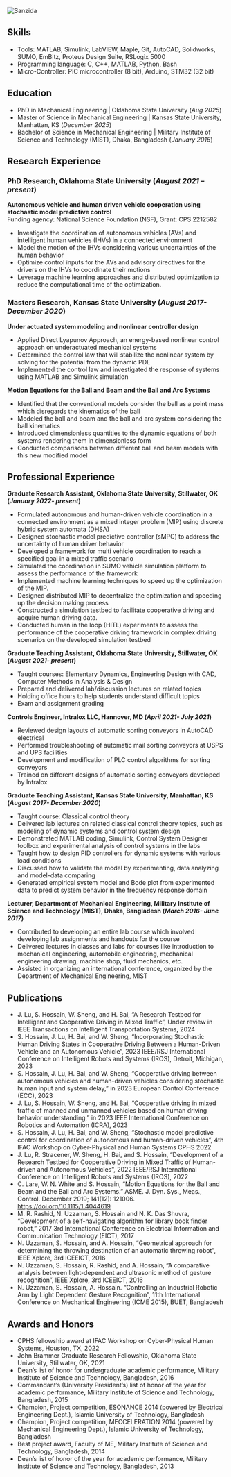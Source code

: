 ![Sanzida](/assets/img/prof_pic.jpg)


## Skills
-	Tools: MATLAB, Simulink, LabVIEW, Maple, Git, AutoCAD, Solidworks, SUMO, EmBitz, Proteus Design Suite, RSLogix 5000
-	Programming language: C, C++, MATLAB, Python, Bash
-	Micro-Controller: PIC microcontroller (8 bit), Arduino, STM32 (32 bit)


## Education
- PhD in Mechanical Engineering | Oklahoma State University (_Aug 2025_)
- Master of Science in Mechanical Engineering | Kansas State University, Manhattan, KS (_December 2025_)
- Bachelor of Science in Mechanical Engineering | Military Institute of Science and Technology (MIST), Dhaka, Bangladesh (_January 2016_)

## Research Experience
### PhD Research, Oklahoma State University	(_August 2021 – present_)
**Autonomous vehicle and human driven vehicle cooperation using stochastic model predictive control**             
Funding agency: National Science Foundation (NSF), Grant: CPS 2212582
-	Investigate the coordination of autonomous vehicles (AVs) and intelligent human vehicles (IHVs) in a connected environment
-	Model the motion of the IHVs considering various uncertainties of the human behavior
-	Optimize control inputs for the AVs and advisory directives for the drivers on the IHVs to coordinate their motions
-	Leverage machine learning approaches and distributed optimization to reduce the computational time of the optimization.

### Masters Research, Kansas State University (_August 2017-December 2020_)
**Under actuated system modeling and nonlinear controller design**
-	Applied Direct Lyapunov Approach, an energy-based nonlinear control approach on underactuated mechanical systems
-	Determined the control law that will stabilize the nonlinear system by solving for the potential from the dynamic PDE
-	Implemented the control law and investigated the response of systems using MATLAB and Simulink simulation

**Motion Equations for the Ball and Beam and the Ball and Arc Systems**
-	Identified that the conventional models consider the ball as a point mass which disregards the kinematics of the ball
-	Modeled the ball and beam and the ball and arc system considering the ball kinematics
-	Introduced dimensionless quantities to the dynamic equations of both systems rendering them in dimensionless form
-	Conducted comparisons between different ball and beam models with this new modified model

## Professional Experience
**Graduate Research Assistant, Oklahoma State University, Stillwater, OK (_January 2022- present_)**
-	Formulated autonomous and human-driven vehicle coordination in a connected environment as a mixed integer problem (MIP) using discrete hybrid system automata (DHSA)
-	Designed stochastic model predictive controller (sMPC) to address the uncertainty of human driver behavior
-	Developed a framework for multi vehicle coordination to reach a specified goal in a mixed traffic scenario
-	Simulated the coordination in SUMO vehicle simulation platform to assess the performance of the framework
-	Implemented machine learning techniques to speed up the optimization of the MIP.
-	Designed distributed MIP to decentralize the optimization and speeding up the decision making process
-	Constructed a simulation testbed to facilitate cooperative driving and acquire human driving data.
-	Conducted human in the loop (HITL) experiments to assess the performance of the cooperative driving framework in complex driving scenarios on the developed simulation testbed 


**Graduate Teaching Assistant, Oklahoma State University, Stillwater, OK (_August 2021- present_)**
- Taught courses: Elementary Dynamics, Engineering Design with CAD, Computer Methods in Analysis & Design 
-	Prepared and delivered lab/discussion lectures on related topics
-	Holding office hours to help students understand difficult topics
-	Exam and assignment grading

**Controls Engineer, Intralox LLC, Hannover, MD (_April 2021- July 2021_)**
-	Reviewed design layouts of automatic sorting conveyors in AutoCAD electrical
-	Performed troubleshooting of automatic mail sorting conveyors at USPS and UPS facilities 
-	Development and modification of PLC control algorithms for sorting conveyors
-	Trained on different designs of automatic sorting conveyors developed by Intralox

**Graduate Teaching Assistant, Kansas State University, Manhattan, KS (_August 2017- December 2020_)**
- Taught course: Classical control theory
-	Delivered lab lectures on related classical control theory topics, such as modeling of dynamic systems and control system design
-	Demonstrated MATLAB coding, Simulink, Control System Designer toolbox and experimental analysis of control systems in the labs
-	Taught how to design PID controllers for dynamic systems with various load conditions
-	Discussed how to validate the model by experimenting, data analyzing and model-data comparing
-	Generated empirical system model and Bode plot from experimented data to predict system behavior in the frequency response domain

**Lecturer, Department of Mechanical Engineering, Military Institute of Science and Technology (MIST), Dhaka, Bangladesh (_March 2016- June 2017_)**
-	Contributed to developing an entire lab course which involved developing lab assignments and handouts for the course
-	Delivered lectures in classes and labs for courses like introduction to mechanical engineering, automobile engineering, mechanical engineering drawing, machine shop, fluid mechanics, etc.
-	Assisted in organizing an international conference, organized by the Department of Mechanical Engineering, MIST

## Publications
-	J. Lu, S. Hossain, W. Sheng, and H. Bai, “A Research Testbed for Intelligent and Cooperative Driving in Mixed Traffic”, Under review in IEEE Transactions on Intelligent Transportation Systems, 2024
-	S. Hossain, J. Lu, H. Bai, and W. Sheng, “Incorporating Stochastic Human Driving States in Cooperative Driving Between a Human-Driven Vehicle and an Autonomous Vehicle”, 2023 IEEE/RSJ International Conference on Intelligent Robots and Systems (IROS), Detroit, Michigan, 2023
-	S. Hossain, J. Lu, H. Bai, and W. Sheng, “Cooperative driving between autonomous vehicles and human-driven vehicles considering stochastic human input and system delay,” in 2023 European Control Conference (ECC), 2023
-	J. Lu, S. Hossain, W. Sheng, and H. Bai, “Cooperative driving in mixed traffic of manned and unmanned vehicles based on human driving behavior understanding,” in 2023 IEEE International Conference on Robotics and Automation (ICRA), 2023
-	S. Hossain, J. Lu, H. Bai, and W. Sheng, “Stochastic model predictive control for coordination of autonomous and human-driven vehicles”, 4th IFAC Workshop on Cyber-Physical and Human Systems CPHS 2022
-	J. Lu, R. Stracener, W. Sheng, H. Bai, and S. Hossain, “Development of a Research Testbed for Cooperative Driving in Mixed Traffic of Human-driven and Autonomous Vehicles”, 2022 IEEE/RSJ International Conference on Intelligent Robots and Systems (IROS), 2022
-	C. Lare, W. N. White and S. Hossain, “Motion Equations for the Ball and Beam and the Ball and Arc Systems.” ASME. J. Dyn. Sys., Meas., Control. December 2019; 141(12): 121006. https://doi.org/10.1115/1.4044619  
-	M. R. Rashid, N. Uzzaman, S. Hossain and N. K. Das Shuvra, “Development of a self-navigating algorithm for library book finder robot,” 2017 3rd International Conference on Electrical Information and Communication Technology (EICT), 2017
-	N. Uzzaman, S. Hossain, and A. Hossain, “Geometrical approach for determining the throwing destination of an automatic throwing robot”, IEEE Xplore, 3rd ICEEICT, 2016
-	N. Uzzaman, S. Hossain, R. Rashid, and A. Hossain, “A comparative analysis between light-dependent and ultrasonic method of gesture recognition”, IEEE Xplore, 3rd ICEEICT, 2016
-	N. Uzzaman, S. Hossain, A. Hossain. “Controlling an Industrial Robotic Arm by Light Dependent Gesture Recognition”, 11th International Conference on Mechanical Engineering (ICME 2015), BUET, Bangladesh

## Awards and Honors
-	CPHS fellowship award at IFAC Workshop on Cyber-Physical Human Systems, Houston, TX, 2022
-	John Brammer Graduate Research Fellowship, Oklahoma State University, Stillwater, OK, 2021
-	Dean’s list of honor for undergraduate academic performance, Military Institute of Science and Technology, Bangladesh, 2016
-	Commandant’s (University President’s) list of honor of the year for academic performance, Military Institute of Science and Technology, Bangladesh, 2015
-	Champion, Project competition, ESONANCE 2014 (powered by Electrical Engineering Dept.), Islamic University of Technology, Bangladesh
-	Champion, Project competition, MECCELERATION 2014 (powered by Mechanical Engineering Dept.), Islamic University of Technology, Bangladesh
-	Best project award, Faculty of ME, Military Institute of Science and Technology, Bangladesh, 2014
-	Dean’s list of honor of the year for academic performance, Military Institute of Science and Technology, Bangladesh, 2013




